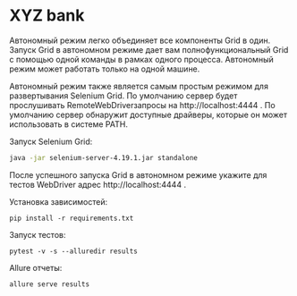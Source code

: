 # XYZ bank

Автономный режим легко объединяет все компоненты Grid в один. Запуск Grid в автономном режиме дает вам полнофункциональный Grid с помощью одной команды в рамках одного процесса. Автономный режим может работать только на одной машине.

Автономный режим также является самым простым режимом для развертывания Selenium Grid. По умолчанию сервер будет прослушивать RemoteWebDriverзапросы на http://localhost:4444 . По умолчанию сервер обнаружит доступные драйверы, которые он может использовать в системе PATH.

Запуск Selenium Grid:
```sh
java -jar selenium-server-4.19.1.jar standalone
```

После успешного запуска Grid в автономном режиме укажите для тестов WebDriver адрес http://localhost:4444 .

Установка зависимостей:

```commandline
pip install -r requirements.txt
```

Запуск тестов: 

```commandline
pytest -v -s --alluredir results
```

Allure отчеты:

```commandline
allure serve results
```